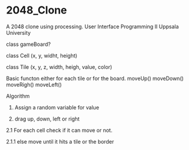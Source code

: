 # 2048_Clone
A 2048 clone using processing. 
User Interface Programming II
Uppsala University  

class gameBoard?


class Cell (x, y, widht, height) 


class Tile (x, y, z, width, heigh, value, color) 



Basic functon either for each tile or for the board.
moveUp()
moveDown() 
moveRigh()
moveLeft()


Algorithm

1. Assign a random variable for value 

2. drag up, down, left or right

 2.1 For each cell check if it can move or not.
 
  2.1.1 else move until it hits a tile or the border
